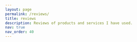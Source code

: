 ```yaml
---
layout: page
permalink: /reviews/
title: reviews
description: Reviews of products and services I have used.
nav: true
nav_order: 40
---
```


